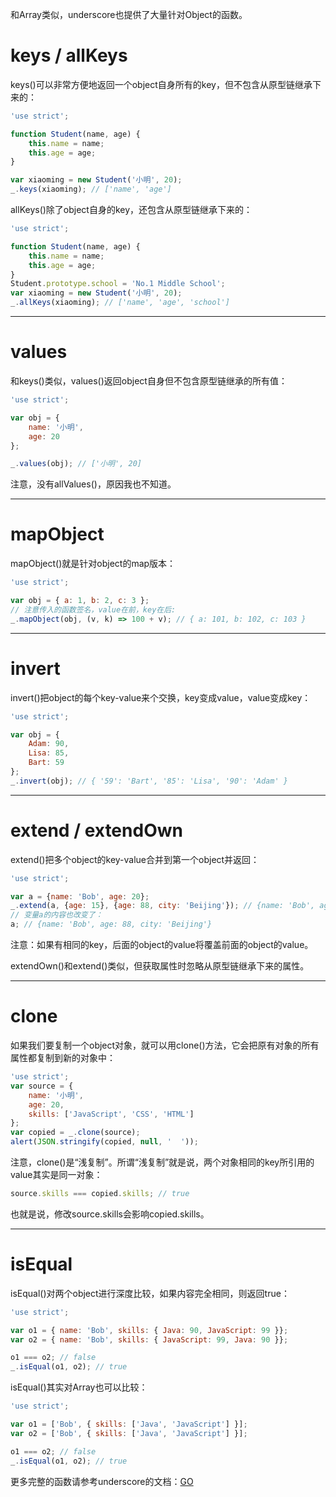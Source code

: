 和Array类似，underscore也提供了大量针对Object的函数。

# keys / allKeys

keys()可以非常方便地返回一个object自身所有的key，但不包含从原型链继承下来的：

```js
'use strict';

function Student(name, age) {
    this.name = name;
    this.age = age;
}

var xiaoming = new Student('小明', 20);
_.keys(xiaoming); // ['name', 'age']
```

allKeys()除了object自身的key，还包含从原型链继承下来的：

```js
'use strict';

function Student(name, age) {
    this.name = name;
    this.age = age;
}
Student.prototype.school = 'No.1 Middle School';
var xiaoming = new Student('小明', 20);
_.allKeys(xiaoming); // ['name', 'age', 'school']
```

---
# values

和keys()类似，values()返回object自身但不包含原型链继承的所有值：

```js
'use strict';

var obj = {
    name: '小明',
    age: 20
};

_.values(obj); // ['小明', 20]
```

注意，没有allValues()，原因我也不知道。

---
# mapObject

mapObject()就是针对object的map版本：

```js
'use strict';

var obj = { a: 1, b: 2, c: 3 };
// 注意传入的函数签名，value在前，key在后:
_.mapObject(obj, (v, k) => 100 + v); // { a: 101, b: 102, c: 103 }
```

---
# invert

invert()把object的每个key-value来个交换，key变成value，value变成key：

```js
'use strict';

var obj = {
    Adam: 90,
    Lisa: 85,
    Bart: 59
};
_.invert(obj); // { '59': 'Bart', '85': 'Lisa', '90': 'Adam' }
```

---
# extend / extendOwn

extend()把多个object的key-value合并到第一个object并返回：

```js
'use strict';

var a = {name: 'Bob', age: 20};
_.extend(a, {age: 15}, {age: 88, city: 'Beijing'}); // {name: 'Bob', age: 88, city: 'Beijing'}
// 变量a的内容也改变了：
a; // {name: 'Bob', age: 88, city: 'Beijing'}
```

注意：如果有相同的key，后面的object的value将覆盖前面的object的value。

extendOwn()和extend()类似，但获取属性时忽略从原型链继承下来的属性。

---
# clone

如果我们要复制一个object对象，就可以用clone()方法，它会把原有对象的所有属性都复制到新的对象中：

```js
'use strict';
var source = {
    name: '小明',
    age: 20,
    skills: ['JavaScript', 'CSS', 'HTML']
};
var copied = _.clone(source);
alert(JSON.stringify(copied, null, '  '));
```

注意，clone()是“浅复制”。所谓“浅复制”就是说，两个对象相同的key所引用的value其实是同一对象：

```js
source.skills === copied.skills; // true
```

也就是说，修改source.skills会影响copied.skills。

---
# isEqual

isEqual()对两个object进行深度比较，如果内容完全相同，则返回true：

```js
'use strict';

var o1 = { name: 'Bob', skills: { Java: 90, JavaScript: 99 }};
var o2 = { name: 'Bob', skills: { JavaScript: 99, Java: 90 }};

o1 === o2; // false
_.isEqual(o1, o2); // true
```

isEqual()其实对Array也可以比较：

```js
'use strict';

var o1 = ['Bob', { skills: ['Java', 'JavaScript'] }];
var o2 = ['Bob', { skills: ['Java', 'JavaScript'] }];

o1 === o2; // false
_.isEqual(o1, o2); // true
```

更多完整的函数请参考underscore的文档：[GO](http://underscorejs.org/#objects)


